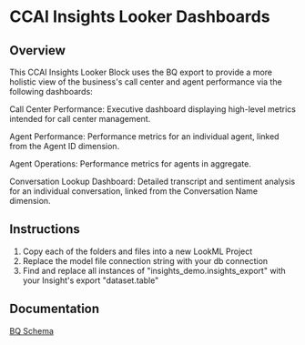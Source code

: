 # CCAI Insights Looker Dashboards

## Overview

This CCAI Insights Looker Block uses the BQ export to provide a more holistic view of the business's call center and agent performance via the following dashboards:

Call Center Performance: Executive dashboard displaying high-level metrics intended for call center management. 

Agent Performance: Performance metrics for an individual agent, linked from the Agent ID dimension.

Agent Operations: Performance metrics for agents in aggregate.

Conversation Lookup Dashboard: Detailed transcript and sentiment analysis for an individual conversation, linked from the Conversation Name dimension.

## Instructions

1. Copy each of the folders and files into a new LookML Project
2. Replace the model file connection string with your db connection
3. Find and replace all instances of "insights_demo.insights_export" with your Insight's export "dataset.table"

## Documentation
[BQ Schema](https://cloud.google.com/contact-center/insights/docs/bigquery-all-schemas)
